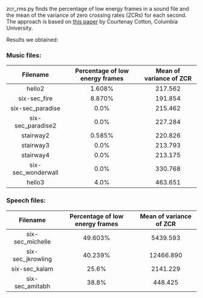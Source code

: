 zcr_rms.py finds the percentage of low energy frames in a sound file and the mean of the variance of zero crossing rates (ZCRs) for each second. The approach is based on [this paper](http://www.ee.columbia.edu/~dpwe/classes/e4810-2013-09/projects/cvcotton.pdf) by Courtenay Cotton, Columbia University.

Results we obtained:

### Music files:

| Filename | Percentage of low energy frames | Mean of variance of ZCR |
| :------: | :-----------------------------: | :---------------------: |
| hello2   |  1.608%                         | 217.562                 |
| six-sec_fire | 8.870%                      | 191.854                 |
| six-sec_paradise | 0.0%                    | 215.462                 |
| six-sec_paradise2 | 0.0%                   | 227.284                 |
| stairway2         | 0.585%                 | 220.826                 |
| stairway3         | 0.0%                   | 213.793                 |
| stairway4         | 0.0%                   | 213.175                 |
| six-sec_wonderwall | 0.0%                  | 330.768                 |
| hello3             | 4.0%                  | 463.651                 |


### Speech files:

| Filename | Percentage of low energy frames | Mean of variance of ZCR |
| :------: | :-----------------------------: | :---------------------: |
| six-sec_michelle | 49.603%                 | 5439.593                |
| six-sec_jkrowling | 40.239%                | 12466.890               |
| six-sec_kalam | 25.6%                      | 2141.229                |
| six-sec_amitabh | 38.8%                    | 448.425                 |
